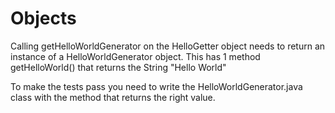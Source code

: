# Objects 

Calling getHelloWorldGenerator on the HelloGetter object needs to return an instance of a HelloWorldGenerator object. This has 1 method getHelloWorld() that returns the String "Hello World"

To make the tests pass you need to write the HelloWorldGenerator.java class with the method that returns the right value.